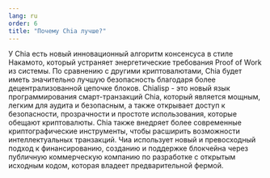 ```yaml
---
lang: ru
order: 6
title: "Почему Chia лучше?"
---
```


У Chia есть новый инновационный алгоритм консенсуса в стиле Накамото, который устраняет энергетические требования Proof of Work из системы. По сравнению с другими криптовалютами, Chia будет иметь значительно лучшую безопасность благодаря более децентрализованной цепочке блоков. Chialisp - это новый язык программирования смарт-транзакций Chia, который является мощным, легким для аудита и безопасным, а также открывает доступ к безопасности, прозрачности и простоте использования, которые обещают криптовалюты. Chia также внедряет более современные криптографические инструменты, чтобы расширить возможности интеллектуальных транзакций. Чиа использует новый и превосходный подход к финансированию, созданию и поддержке блокчейна через публичную коммерческую компанию по разработке с открытым исходным кодом, которая владеет предварительной фермой.